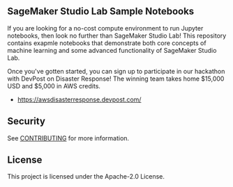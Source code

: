 ## SageMaker Studio Lab Sample Notebooks

If you are looking for a no-cost compute environment to run Jupyter notebooks, then look no further than SageMaker Studio Lab! This repository contains exapmle notebooks that demonstrate both core concepts of machine learning and some advanced functionality of SageMaker Studio Lab. 

Once you've gotten started, you can sign up to participate in our hackathon with DevPost on Disaster Response! The winning team takes home $15,000 USD and $5,000 in AWS credits.
- https://awsdisasterresponse.devpost.com/

## Security

See [CONTRIBUTING](CONTRIBUTING.md#security-issue-notifications) for more information.

## License

This project is licensed under the Apache-2.0 License.

